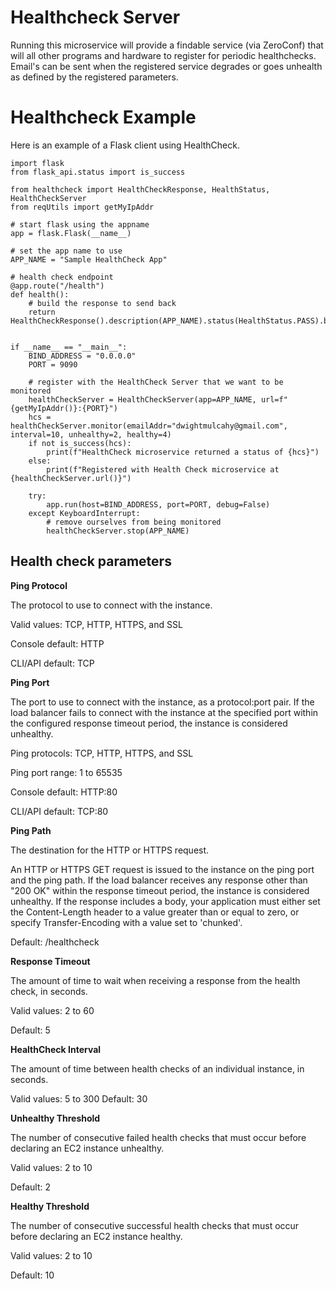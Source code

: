 # Healthcheck Server
Running this microservice will provide a findable service (via ZeroConf) that will all other programs
and hardware to register for periodic healthchecks.  Email's can be sent when the registered 
service degrades or goes unhealth as defined by the registered parameters.

# Healthcheck Example
Here is an example of a Flask client using HealthCheck.

```
import flask
from flask_api.status import is_success

from healthcheck import HealthCheckResponse, HealthStatus, HealthCheckServer
from reqUtils import getMyIpAddr

# start flask using the appname
app = flask.Flask(__name__)

# set the app name to use
APP_NAME = "Sample HealthCheck App"

# health check endpoint
@app.route("/health")
def health():
    # build the response to send back
    return HealthCheckResponse().description(APP_NAME).status(HealthStatus.PASS).build()


if __name__ == "__main__":
    BIND_ADDRESS = "0.0.0.0"
    PORT = 9090

    # register with the HealthCheck Server that we want to be monitored
    healthCheckServer = HealthCheckServer(app=APP_NAME, url=f"{getMyIpAddr()}:{PORT}")
    hcs = healthCheckServer.monitor(emailAddr="dwightmulcahy@gmail.com", interval=10, unhealthy=2, healthy=4)
    if not is_success(hcs):
        print(f"HealthCheck microservice returned a status of {hcs}")
    else:
        print(f"Registered with Health Check microservice at {healthCheckServer.url()}")

    try:
        app.run(host=BIND_ADDRESS, port=PORT, debug=False)
    except KeyboardInterrupt:
        # remove ourselves from being monitored
        healthCheckServer.stop(APP_NAME)

```

## Health check parameters

**Ping Protocol**

The protocol to use to connect with the instance.

Valid values: TCP, HTTP, HTTPS, and SSL

Console default: HTTP

CLI/API default: TCP

**Ping Port**

The port to use to connect with the instance, as a protocol:port pair. If the load balancer fails to connect with the instance at the specified port within the configured response timeout period, the instance is considered unhealthy.

Ping protocols: TCP, HTTP, HTTPS, and SSL

Ping port range: 1 to 65535

Console default: HTTP:80

CLI/API default: TCP:80

**Ping Path**

The destination for the HTTP or HTTPS request.

An HTTP or HTTPS GET request is issued to the instance on the ping port and the ping path. If the load balancer receives any response other than "200 OK" within the response timeout period, the instance is considered unhealthy. If the response includes a body, your application must either set the Content-Length header to a value greater than or equal to zero, or specify Transfer-Encoding with a value set to 'chunked'.

Default: /healthcheck

**Response Timeout**

The amount of time to wait when receiving a response from the health check, in seconds.

Valid values: 2 to 60

Default: 5

**HealthCheck Interval**

The amount of time between health checks of an individual instance, in seconds.

Valid values: 5 to 300
Default: 30

**Unhealthy Threshold**

The number of consecutive failed health checks that must occur before declaring an EC2 instance unhealthy.

Valid values: 2 to 10

Default: 2

**Healthy Threshold**

The number of consecutive successful health checks that must occur before declaring an EC2 instance healthy.

Valid values: 2 to 10

Default: 10